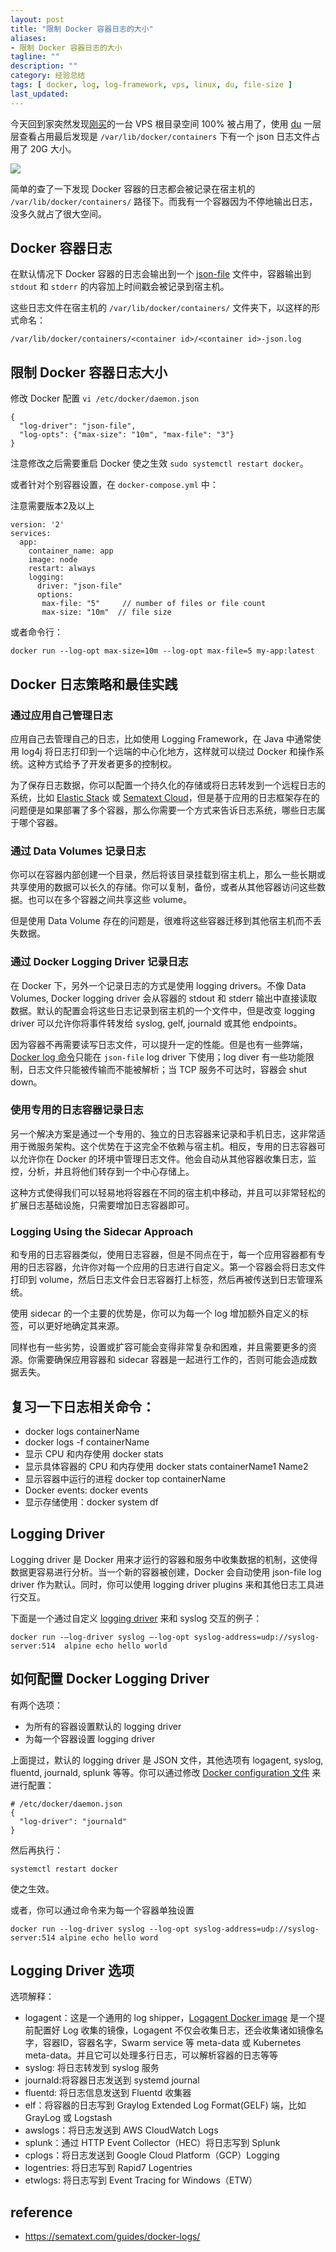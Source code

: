 ```yaml
---
layout: post
title: "限制 Docker 容器日志的大小"
aliases: 
- 限制 Docker 容器日志的大小
tagline: ""
description: ""
category: 经验总结
tags: [ docker, log, log-framework, vps, linux, du, file-size ]
last_updated:
---
```


今天回到家突然发现[刚买](/post/2021/08/a400-vps-test-and-usage.html)的一台 VPS 根目录空间 100% 被占用了，使用 [du](/post/2018/03/du-find-out-which-fold-take-space.html) 一层层查看占用最后发现是 `/var/lib/docker/containers` 下有一个 json 日志文件占用了 20G 大小。

![](/assets/linux-vps-disk-space-usage-20210820180339.png)

简单的查了一下发现 Docker 容器的日志都会被记录在宿主机的 `/var/lib/docker/containers/` 路径下。而我有一个容器因为不停地输出日志，没多久就占了很大空间。

## Docker 容器日志
在默认情况下 Docker 容器的日志会输出到一个 [json-file](https://docs.docker.com/config/containers/logging/json-file/) 文件中，容器输出到 `stdout` 和 `stderr` 的内容加上时间戳会被记录到宿主机。

这些日志文件在宿主机的 `/var/lib/docker/containers/` 文件夹下，以这样的形式命名：

    /var/lib/docker/containers/<container id>/<container id>-json.log

## 限制 Docker 容器日志大小
修改 Docker 配置 `vi /etc/docker/daemon.json`

```
{
  "log-driver": "json-file",
  "log-opts": {"max-size": "10m", "max-file": "3"}
}
```

注意修改之后需要重启 Docker 使之生效 `sudo systemctl restart docker`。

或者针对个别容器设置，在 `docker-compose.yml` 中：

注意需要版本2及以上

```
version: '2'
services:
  app:
    container_name: app
    image: node
    restart: always
    logging:
      driver: "json-file"
      options:
       max-file: "5"     // number of files or file count
       max-size: "10m"  // file size
```

或者命令行：

    docker run --log-opt max-size=10m --log-opt max-file=5 my-app:latest

## Docker 日志策略和最佳实践

### 通过应用自己管理日志
应用自己去管理自己的日志，比如使用 Logging Framework，在 Java 中通常使用 log4j 将日志打印到一个远端的中心化地方，这样就可以绕过 Docker 和操作系统。这种方式给予了开发者更多的控制权。

为了保存日志数据，你可以配置一个持久化的存储或将日志转发到一个远程日志的系统，比如 [Elastic Stack](https://sematext.com/guides/elk-stack/) 或 [Sematext Cloud](https://sematext.com/cloud/)，但是基于应用的日志框架存在的问题便是如果部署了多个容器，那么你需要一个方式来告诉日志系统，哪些日志属于哪个容器。

### 通过 Data Volumes 记录日志
你可以在容器内部创建一个目录，然后将该目录挂载到宿主机上，那么一些长期或共享使用的数据可以长久的存储。你可以复制，备份，或者从其他容器访问这些数据。也可以在多个容器之间共享这些 volume。

但是使用 Data Volume 存在的问题是，很难将这些容器迁移到其他宿主机而不丢失数据。


### 通过 Docker Logging Driver 记录日志
在 Docker 下，另外一个记录日志的方式是使用 logging drivers。不像 Data Volumes, Docker logging driver 会从容器的 stdout 和 stderr 输出中直接读取数据。默认的配置会将这些日志记录到宿主机的一个文件中，但是改变 logging driver 可以允许你将事件转发给 syslog, gelf, journald 或其他 endpoints。

因为容器不再需要读写日志文件，可以提升一定的性能。但是也有一些弊端，[Docker log 命令](/post/2018/03/docker-logs.html)只能在 `json-file` log driver 下使用；log diver 有一些功能限制，日志文件只能被传输而不能被解析；当 TCP 服务不可达时，容器会 shut down。

### 使用专用的日志容器记录日志

另一个解决方案是通过一个专用的、独立的日志容器来记录和手机日志，这非常适用于微服务架构。这个优势在于这完全不依赖与宿主机。相反，专用的日志容器可以允许你在 Docker 的环境中管理日志文件。他会自动从其他容器收集日志，监控，分析，并且将他们转存到一个中心存储上。

这种方式使得我们可以轻易地将容器在不同的宿主机中移动，并且可以非常轻松的扩展日志基础设施，只需要增加日志容器即可。

### Logging Using the Sidecar Approach
和专用的日志容器类似，使用日志容器，但是不同点在于，每一个应用容器都有专用的日志容器，允许你对每一个应用的日志进行自定义。第一个容器会将日志文件打印到 volume，然后日志文件会日志容器打上标签，然后再被传送到日志管理系统。

使用 sidecar 的一个主要的优势是，你可以为每一个 log 增加额外自定义的标签，可以更好地确定其来源。

同样也有一些劣势，设置或扩容可能会变得非常复杂和困难，并且需要更多的资源。你需要确保应用容器和 sidecar 容器是一起进行工作的，否则可能会造成数据丢失。

## 复习一下日志相关命令：

- docker logs containerName
- docker logs -f containerName
- 显示 CPU 和内存使用 docker stats
- 显示具体容器的 CPU 和内存使用 docker stats containerName1 Name2
- 显示容器中运行的进程 docker top containerName
- Docker events: docker events
- 显示存储使用：docker system df

## Logging Driver
Logging driver 是 Docker 用来才运行的容器和服务中收集数据的机制，这使得数据更容易进行分析。当一个新的容器被创建，Docker 会自动使用 json-file log driver 作为默认。同时，你可以使用 logging driver plugins 来和其他日志工具进行交互。

下面是一个通过自定义 [logging driver](https://docs.docker.com/engine/admin/logging/overview/) 来和 syslog 交互的例子：

    docker run -–log-driver syslog –-log-opt syslog-address=udp://syslog-server:514  alpine echo hello world

## 如何配置 Docker Logging Driver
有两个选项：

- 为所有的容器设置默认的 logging driver
- 为每一个容器设置 logging driver

上面提过，默认的 logging driver 是 JSON 文件，其他选项有 logagent, syslog, fluentd, journald, splunk 等等。你可以通过修改 [Docker configuration 文件](https://docs.docker.com/v17.09/engine/admin/logging/overview/) 来进行配置：

```
# /etc/docker/daemon.json
{
  "log-driver": "journald"
}
```

然后再执行：

    systemctl restart docker
    
使之生效。

或者，你可以通过命令来为每一个容器单独设置

    docker run --log-driver syslog --log-opt syslog-address=udp://syslog-server:514 alpine echo hello word

## Logging Driver 选项

选项解释：

- logagent：这是一个通用的 log shipper，[Logagent Docker image](https://hub.docker.com/r/sematext/logagent/) 是一个提前配置好 Log 收集的镜像，Logagent 不仅会收集日志，还会收集诸如镜像名字，容器ID，容器名字，Swarm service 等 meta-data 或 Kubernetes meta-data。并且它可以处理多行日志，可以解析容器的日志等等
- syslog: 将日志转发到 syslog 服务
- journald:将容器日志发送到 systemd journal
- fluentd: 将日志信息发送到 Fluentd 收集器
- elf：将容器的日志写到 Graylog Extended Log Format(GELF) 端，比如 GrayLog 或 Logstash
- awslogs：将日志发送到 AWS CloudWatch Logs
- splunk：通过 HTTP Event Collector（HEC）将日志写到 Splunk
- cplogs：将日志发送到 Google Cloud Platform（GCP）Logging
- logentries: 将日志写到 Rapid7 Logentries
- etwlogs: 将日志写到 Event Tracing for Windows（ETW）


## reference

- <https://sematext.com/guides/docker-logs/>
